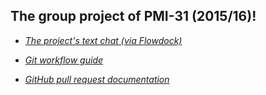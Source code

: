 ## The group project of PMI-31 (2015/16)!

- *[The project's text chat (via Flowdock)](https://www.flowdock.com/app/lnu-pmi-group/lnu-pmi-group)*

- *[Git workflow guide](https://github.com/lhalam/FooBooWall/wiki/Git-workflow)*

- *[GitHub pull request documentation](https://help.github.com/articles/using-pull-requests/)*
